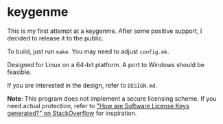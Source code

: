 # keygenme

This is my first attempt at a keygenme. After some positive support, I decided
to release it to the public.

To build, just run `make`. You may need to adjust `config.mk`.

Designed for Linux on a 64-bit platform. A port to Windows should be feasible.

If you are interested in the design, refer to `DESIGN.md`.

**Note**: This program does not implement a secure licensing scheme. If you need
actual protection, refer to ["How are Software License Keys generated?" on
StackOverflow](https://stackoverflow.com/q/3002067) for inspiration.

